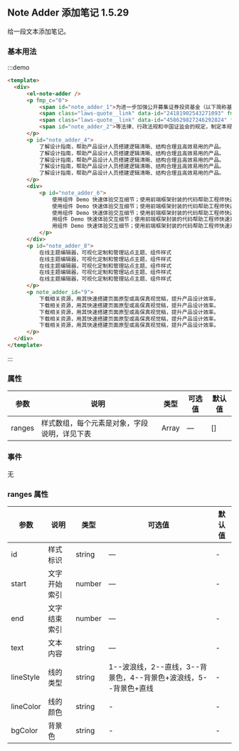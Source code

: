 ## Note Adder 添加笔记 <el-tag>1.5.29</el-tag>

给一段文本添加笔记。

### 基本用法

:::demo
```html
<template>
  <div>
      <el-note-adder />
      <p fmp_c="0">
          <span id="note_adder_1">为进一步加强公开募集证券投资基金（以下简称基金）证券交易费用管理，规范基金管理人证券交易佣金及分配管理，保护基金份额持有人合法权益，abc 123提升证券公司机构投资者服务能力，根据</span>
          <span class="laws-quote__link" data-id="24181902543271093" fmp_c="0" style="color: #1990fe; cursor: pointer;">《证券投资基金法》</span>
          <span class="laws-quote__link" data-id="458629827246292824" fmp_c="0" style="color: #1990fe; cursor: pointer;">《证券法》</span>
          <span id="note_adder_2">等法律、行政法规和中国证监会的规定，制定本规定。</span>
      </p>
      <p id="note_adder_4">
          了解设计指南，帮助产品设计人员搭建逻辑清晰、结构合理且高效易用的产品。
          了解设计指南，帮助产品设计人员搭建逻辑清晰、结构合理且高效易用的产品。
          了解设计指南，帮助产品设计人员搭建逻辑清晰、结构合理且高效易用的产品。
          了解设计指南，帮助产品设计人员搭建逻辑清晰、结构合理且高效易用的产品。
          了解设计指南，帮助产品设计人员搭建逻辑清晰、结构合理且高效易用的产品。
      </p>
      <div>
          <p id="note_adder_6">
              使用组件 Demo 快速体验交互细节；使用前端框架封装的代码帮助工程师快速开发。
              使用组件 Demo 快速体验交互细节；使用前端框架封装的代码帮助工程师快速开发。
              使用组件 Demo 快速体验交互细节；使用前端框架封装的代码帮助工程师快速开发。
              用组件 Demo 快速体验交互细节；使用前端框架封装的代码帮助工程师快速开发。
              用组件 Demo 快速体验交互细节；使用前端框架封装的代码帮助工程师快速开发。
          </p>
      </div>
      <p id="note_adder_8">
          在线主题编辑器，可视化定制和管理站点主题、组件样式
          在线主题编辑器，可视化定制和管理站点主题、组件样式
          在线主题编辑器，可视化定制和管理站点主题、组件样式
          在线主题编辑器，可视化定制和管理站点主题、组件样式
          在线主题编辑器，可视化定制和管理站点主题、组件样式
      </p>
      <p note_adder_id="9">
          下载相关资源，用其快速搭建页面原型或高保真视觉稿，提升产品设计效率。
          下载相关资源，用其快速搭建页面原型或高保真视觉稿，提升产品设计效率。
          下载相关资源，用其快速搭建页面原型或高保真视觉稿，提升产品设计效率。
          下载相关资源，用其快速搭建页面原型或高保真视觉稿，提升产品设计效率。
          下载相关资源，用其快速搭建页面原型或高保真视觉稿，提升产品设计效率。
      </p>
  </div>
</template>
```
:::

### 属性
| 参数      | 说明                 | 类型      | 可选值                           | 默认值   |
|---------- |--------------------|---------- |--------------------------------  |-------|
| ranges | 样式数组，每个元素是对象，字段说明，详见下表  | Array | — | []    |

### 事件
无

### ranges 属性
| 参数         | 说明     | 类型     | 可选值                                       | 默认值 |
|------------|--------|--------|-------------------------------------------|-----|
| id         | 样式标识   | string | —                                         | -   |
| start      | 文字开始索引 | number | —                                         | -   |
| end        | 文字结束索引 | number | —                                         | -   |
| text       | 文本内容   | string | —                                         | -   |
| lineStyle       | 线的类型   | string | 1--波浪线，2--直线，3--背景色，4--背景色+波浪线，5--背景色+直线 | -   |
| lineColor       | 线的颜色   | string | -                                         | -   |
| bgColor | 背景色    | string | -                                         | -   |
